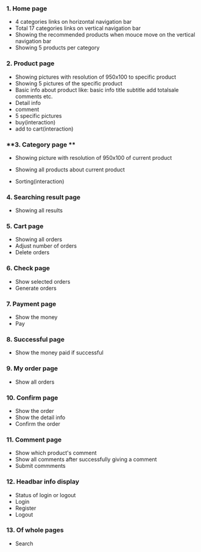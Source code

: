 ### **1. Home page**

- 4 categories links on horizontal navigation bar 
- Total 17 categories links on vertical navigation bar
- Showing the recommended products when mouce move on the vertical navigation bar
- Showing 5 products per category 

### **2. Product page**

- Showing pictures with resolution of 950x100 to specific product
- Showing 5 pictures of the specific product
- Basic info about product like: basic info title subtitle add totalsale comments etc.
- Detail info
- comment
- 5 specific pictures
- buy(interaction)
- add to cart(interaction)

### **3. Category page **

- Showing picture with resolution of 950x100 of current product

- Showing all products about current product

- Sorting(interaction)

### **4. Searching result page**
- Showing all results

### **5. Cart page**
- Showing all orders
- Adjust number of orders
- Delete orders

### **6. Check page**
- Show selected orders
- Generate orders

### **7. Payment page**
- Show the money
- Pay

### **8. Successful page**
- Show the money paid if successful

### **9. My order page**
- Show all orders

### **10. Confirm page**
- Show the order
- Show the detail info
- Confirm the order

### **11. Comment page**
- Show which product's comment
- Show all comments after successfully giving a comment
- Submit commments

### **12. Headbar info display**
- Status of login or logout
- Login
- Register
- Logout

### **13. Of whole pages**
- Search